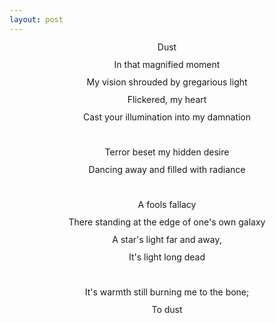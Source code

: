 ```yaml
---
layout: post
---
```

<p align="CENTER" style="margin-bottom: 0in; line-height: 100%;">
<a name="_GoBack"></a>Dust</p>
<p align="CENTER" style="margin-bottom: 0in; line-height: 100%;">
</p>
<p align="CENTER" style="margin-bottom: 0in; line-height: 100%;">In that magnified moment</p>
<p align="CENTER" style="margin-bottom: 0in; line-height: 100%;">My vision shrouded by gregarious light</p>
<p align="CENTER" style="margin-bottom: 0in; line-height: 100%;">Flickered, my heart</p>
<p align="CENTER" style="margin-bottom: 0in; line-height: 100%;">Cast your illumination into my damnation</p>
<p align="CENTER" style="margin-bottom: 0in; line-height: 100%;">
<br>
</p>
<p align="CENTER" style="margin-bottom: 0in; line-height: 100%;">Terror beset my hidden desire</p>
<p align="CENTER" style="margin-bottom: 0in; line-height: 100%;">Dancing away and filled with radiance</p>
<p align="CENTER" style="margin-bottom: 0in; line-height: 100%;">
<br>
</p>
<p align="CENTER" style="margin-bottom: 0in; line-height: 100%;">A fools fallacy</p>
<p align="CENTER" style="margin-bottom: 0in; line-height: 100%;">There standing at the edge of one's own galaxy</p>
<p align="CENTER" style="margin-bottom: 0in; line-height: 100%;">A star's light far and away,</p>
<p align="CENTER" style="margin-bottom: 0in; line-height: 100%;">It's light long dead</p>
<p align="CENTER" style="margin-bottom: 0in; line-height: 100%;">
<br>
</p>
<p align="CENTER" style="margin-bottom: 0in; line-height: 100%;">It's warmth still burning me to the bone;</p>
<p align="CENTER" style="margin-bottom: 0in; line-height: 100%;">To dust</p>
<p align="CENTER" style="margin-bottom: 0in; line-height: 100%;">
<br>
</p>
<p align="CENTER" style="margin-bottom: 0in; line-height: 100%;">
<br>
</p>